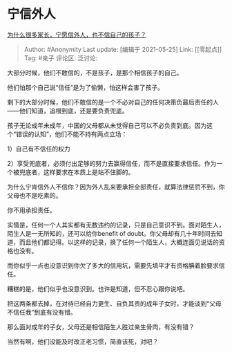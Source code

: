 # 宁信外人
[为什么很多家长，宁愿信外人，也不信自己的孩子？](https://www.zhihu.com/question/364078816/answer/966149690)

> Author: #Anonymity
> Last update: [编辑于 2021-05-25]
> Link: [[零起点]]
> Tag: #亲子 
> 评论区:
> 泛讨论:

大部分时候，他们不敢信的，不是孩子，是那个相信孩子的自己。

他们怕那个自己说“信任”是为了偷懒，怕这样会害了孩子。

剩下的大部分时候，他们不敢信的是一个不必对自己的任何决策负最后责任的人——他们知道，追根到底，还是要负责兜底。

孩子无论成年未成年，中国的父母都从未觉得自己可以不必负责到底。因为这个“错误的认知”，他们不能不持有两点立场：

1）自己有不信任的权力

2）享受兜底者，必须付出足够的努力去赢得信任，而不是直接要求信任。作为一个被兜底者，这样要求在本质上是站不住脚的。

为什么宁肯信外人不信你？因为外人乱来要承担全部责任，就算法律惩罚不到，你父母也不是吃素的。

你不用承担责任。

实情是，任何一个人其实都有无数违约的记录，只是自己意识不到。面对陌生人，陌生人是一无所知的，还可以给你benefit of doubt。你父母却有几十年时间去知道，而且他们都记得。以这样的记录，换了任何一个陌生人，大概连面见说话的资格也没有。

而你似乎一点也没意识到你欠了多大的信用坑，需要先填平才有资格腆着脸要求信任。

糟糕的是，他们似乎也没意识到。也许是知道，但不忍心跟你说吧。

把这两条都去掉，在对待已经自力更生、自负其责的成年子女时，才能谈到“父母不信任我”到底有没有错。

那么面对成年的子女，父母还是相信陌生人胜过亲生骨肉，有没有错？

当然有啊，他们没能及时改正老习惯，简直该死，对吧？
